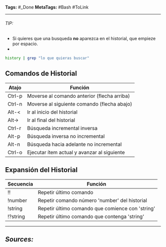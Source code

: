 **Tags:** #_Done
**MetaTags:** #Bash #ToLink
- - -
###### TIP:
- Si quieres que una busqueda **no** aparezca en el historial, que empieze por espacio.
- 
``` bash
history | grep "lo que quieras buscar"
```
## Comandos de Historial

| Atajo  | Función                                     |
| ------ | ------------------------------------------- |
| Ctrl-p | Moverse al comando anterior (flecha arriba) |
| Ctrl-n | Moverse al siguiente comando (flecha abajo) |
| Alt-<  | Ir al inicio del historial                  |
| Alt->  | Ir al final del historial                   |
| Ctrl-r | Búsqueda incremental inversa                |
| Alt-p  | Búsqueda inversa no incremental             |
| Alt-n  | Búsqueda hacia adelante no incremental      |
| Ctrl-o | Ejecutar ítem actual y avanzar al siguiente |
## Expansión del Historial

| Secuencia | Función                                          |
| --------- | ------------------------------------------------ |
| !!        | Repetir último comando                           |
| !number   | Repetir comando número 'number' del historial    |
| !string   | Repetir último comando que comience con 'string' |
| !?string  | Repetir último comando que contenga 'string'     |

- - - 
## ***Sources:***